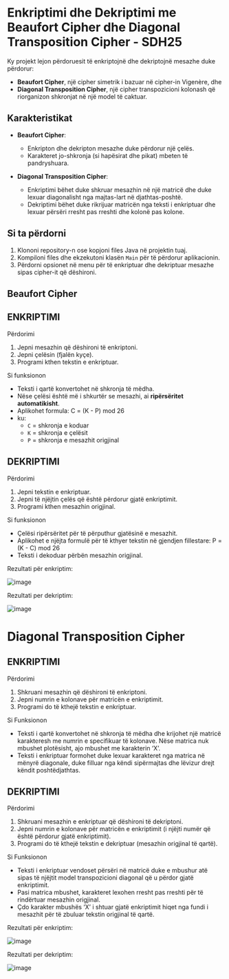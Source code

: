 # Enkriptimi dhe Dekriptimi me Beaufort Cipher dhe Diagonal Transposition Cipher - SDH25

Ky projekt lejon përdoruesit të enkriptojnë dhe dekriptojnë mesazhe duke përdorur:
- **Beaufort Cipher**, një cipher simetrik i bazuar në cipher-in Vigenère, dhe
- **Diagonal Transposition Cipher**, një cipher transpozicioni kolonash që riorganizon shkronjat në një model të caktuar.

## Karakteristikat

- **Beaufort Cipher**:
  - Enkripton dhe dekripton mesazhe duke përdorur një çelës.
  - Karakteret jo-shkronja (si hapësirat dhe pikat) mbeten të pandryshuara.

- **Diagonal Transposition Cipher**:
   - Enkriptimi bëhet duke shkruar mesazhin në një matricë dhe duke lexuar diagonalisht nga majtas-lart në djathtas-poshtë.
   - Dekriptimi bëhet duke rikrijuar matricën nga teksti i enkriptuar dhe lexuar përsëri rresht pas rreshti dhe kolonë pas kolone.



## Si ta përdorni

1. Klononi repository-n ose kopjoni files Java në projektin tuaj.
2. Kompiloni files dhe ekzekutoni klasën `Main` për të përdorur aplikacionin.
3. Përdorni opsionet në menu për të enkriptuar dhe dekriptuar mesazhe sipas cipher-it që dëshironi.

## Beaufort Cipher

## ENKRIPTIMI

  Përdorimi

1. Jepni mesazhin që dëshironi të enkriptoni.
2. Jepni çelësin (fjalën kyçe).
3. Programi kthen tekstin e enkriptuar.

  Si funksionon

- Teksti i qartë konvertohet në shkronja të mëdha.
- Nëse çelësi është më i shkurtër se mesazhi, ai **ripërsëritet automatikisht**.
- Aplikohet formula:
                    C = (K - P) mod 26
- ku:
  - `C` = shkronja e koduar  
  - `K` = shkronja e çelësit  
  - `P` = shkronja e mesazhit origjinal
  
## DEKRIPTIMI

  Përdorimi

1. Jepni tekstin e enkriptuar.
2. Jepni të njëjtin çelës që është përdorur gjatë enkriptimit.
3. Programi kthen mesazhin origjinal.

  Si funksionon

- Çelësi ripërsëritet për të përputhur gjatësinë e mesazhit.
- Aplikohet e njëjta formulë për të kthyer tekstin në gjendjen fillestare:
                    P = (K - C) mod 26
- Teksti i dekoduar përbën mesazhin origjinal.

Rezultati për enkriptim:

![image](https://github.com/user-attachments/assets/68b08cf5-d091-4685-b023-8b743c69c08b)

Rezultati per dekriptim:

![image](https://github.com/user-attachments/assets/1ed986e8-c776-4365-9089-4c9620dce92b)

  
# Diagonal Transposition Cipher

## ENKRIPTIMI 

 Përdorimi

1. Shkruani mesazhin që dëshironi të enkriptoni.  
2. Jepni numrin e kolonave për matricën e enkriptimit.  
3. Programi do të kthejë tekstin e enkriptuar.  

 Si Funksionon

- Teksti i qartë konvertohet në shkronja të mëdha dhe krijohet një matricë karakteresh me numrin e specifikuar të kolonave. Nëse matrica nuk mbushet plotësisht, ajo mbushet me karakterin ‘X’.  
- Teksti i enkriptuar formohet duke lexuar karakteret nga matrica në mënyrë diagonale, duke filluar nga këndi sipërmajtas dhe lëvizur drejt këndit poshtëdjathtas.

## DEKRIPTIMI

 Përdorimi

1. Shkruani mesazhin e enkriptuar që dëshironi të dekriptoni.  
2. Jepni numrin e kolonave për matricën e enkriptimit (i njëjti numër që është përdorur gjatë enkriptimit).  
3. Programi do të kthejë tekstin e dekriptuar (mesazhin origjinal të qartë).  

 Si Funksionon

- Teksti i enkriptuar vendoset përsëri në matricë duke e mbushur atë sipas të njëjtit model transpozicioni diagonal që u përdor gjatë enkriptimit.  
- Pasi matrica mbushet, karakteret lexohen rresht pas rreshti për të rindërtuar mesazhin origjinal.  
- Çdo karakter mbushës ‘X’ i shtuar gjatë enkriptimit hiqet nga fundi i mesazhit për të zbuluar tekstin origjinal të qartë.

Rezultati për enkriptim:

![image](https://github.com/user-attachments/assets/812080e0-7bc9-42d8-bc9a-2f83b4800d17)

Rezultati per dekriptim:

![image](https://github.com/user-attachments/assets/6f6bef7a-0752-4c6f-9cbc-766b2cebb52c)


